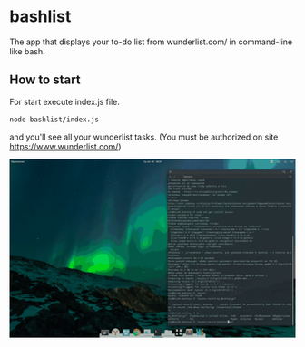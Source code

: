 # bashlist
The app that displays your to-do list from wunderlist.com/  in command-line like bash.

## How to start
For start execute index.js file.
```bash
node bashlist/index.js
```
and you'll see all your wunderlist tasks. (You must be authorized on site https://www.wunderlist.com/)

![bashlist](https://raw.githubusercontent.com/campykid/bashlist/master/bashlist.gif "bashlist")

